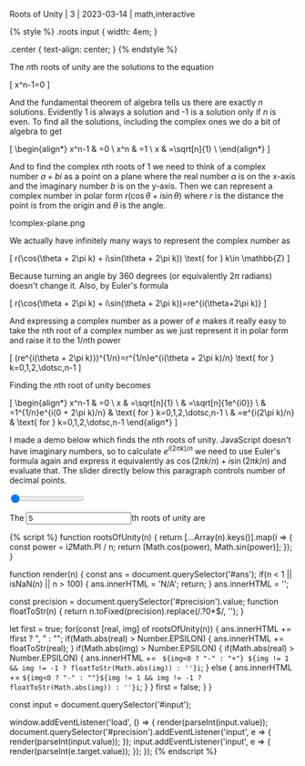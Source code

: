 Roots of Unity | 3 | 2023-03-14 | math,interactive

{% style %}
.roots input {
  width: 4em;
}

.center {
  text-align: center;
}
{% endstyle %}

The $n$th roots of unity are the solutions to the equation

\[
x^n-1=0
\]

And the fundamental theorem of algebra tells us there are exactly $n$ solutions.
Evidently 1 is always a solution and -1 is a solution only if $n$ is even. To
find all the solutions, including the complex ones we do a bit of algebra to get

\[
\begin{align*}
	x^n-1 & =0           \\
	x^n   & =1           \\
	x     & =\sqrt[n]{1} \\
\end{align*}
\]

And to find the complex $n$th roots of 1 we need to think of a complex number
$a+bi$ as a point on a plane where the real number $a$ is on the x-axis and the
imaginary number $b$ is on the y-axis. Then we can represent a complex number in
polar form $r(\cos \theta + i\sin \theta)$ where $r$ is the distance the point
is from the origin and $\theta$ is the angle.

!complex-plane.png

We actually have infinitely many ways to represent the complex number as

\[
r(\cos(\theta + 2\pi k) + i\sin(\theta + 2\pi k)) \text{ for } k\in \mathbb{Z}
\]

Because turning an angle by 360 degrees (or equivalently $2\pi$ radians) doesn't
change it. Also, by Euler's formula

\[
r(\cos(\theta + 2\pi k) + i\sin(\theta + 2\pi k))=re^{i(\theta+2\pi k)}
\]

And expressing a complex number as a power of $e$ makes it really easy to take
the $n$th root of a complex number as we just represent it in polar form and
raise it to the 1/$n$th power

\[
(re^{i(\theta + 2\pi k)})^{1/n}=r^{1/n}e^{i(\theta + 2\pi k)/n} \text{ for } k=0,1,2,\dotsc,n-1
\]

Finding the $n$th root of unity becomes

\[
\begin{align*}
	x^n-1 & =0                                                            \\
	x     & =\sqrt[n]{1}                                                  \\
	      & =\sqrt[n]{1e^{i0}}                                            \\
	      & =1^{1/n}e^{i(0 + 2\pi k)/n} & \text{ for } k=0,1,2,\dotsc,n-1 \\
	      & =e^{i(2\pi k)/n}            & \text{ for } k=0,1,2,\dotsc,n-1
\end{align*}
\]

I made a demo below which finds the $n$th roots of unity. JavaScript doesn't
have imaginary numbers, so to calculate $e^{i(2\pi k)/n}$ we need to use Euler's
formula again and express it equivalently as $\cos(2\pi k / n) + i\sin(2\pi k /
n)$ and evaluate that. The slider directly below this paragraph controls number
of decimal points.

<div class="roots">
  <p class="center"><input id="precision" type="range" min="2" max="5" value="2"></p>
  <p class="center">The <input id="input" type="number" value="5">th roots of unity are</p>
  <p class="center"><span id="ans"></span></p>
</div>

{% script %}
function rootsOfUnity(n) {
  return [...Array(n).keys()].map(i => {
    const power = i*2*Math.PI / n;
    return [Math.cos(power), Math.sin(power)];
  });
}

function render(n) {
  const ans = document.querySelector('#ans');
  if(n < 1 || isNaN(n) || n > 100) {
    ans.innerHTML = 'N/A';
    return;
  }
  ans.innerHTML = '';

  const precision = document.querySelector('#precision').value;
  function floatToStr(n) {
    return n.toFixed(precision).replace(/\.?0*$/, '');
  }

  let first = true;
  for(const [real, img] of rootsOfUnity(n)) {
	ans.innerHTML += !first ? ", " : "";
	if(Math.abs(real) > Number.EPSILON) {
		ans.innerHTML += floatToStr(real);
	}
	if(Math.abs(img) > Number.EPSILON) {
		if(Math.abs(real) > Number.EPSILON) {
			ans.innerHTML += ` ${img<0 ? "-" : "+"} ${img != 1 && img != -1 ? floatToStr(Math.abs(img)) : ''}i`;
		} else {
			ans.innerHTML += `${img<0 ? "-" : ""}${img != 1 && img != -1 ? floatToStr(Math.abs(img)) : ''}i`;
		}
	}
    first = false;
  }
}

const input = document.querySelector('#input');

window.addEventListener('load', () => {
  render(parseInt(input.value));
  document.querySelector('#precision').addEventListener('input', e => {
    render(parseInt(input.value));
  });
  input.addEventListener('input', e => {
      render(parseInt(e.target.value));
  });
});
{% endscript %}
